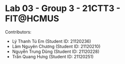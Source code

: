 # Lab 03 - Group 3 - 21CTT3 - FIT@HCMUS


Contributors: 
- Lý Thanh Tú Em (Student ID: 21120236)
- Lâm Nguyên Chương (Student ID: 21120210)
- Nguyễn Trung Dũng (Student ID: 21120228)
- Trần Quang Hưng (Student ID: 21120251)
